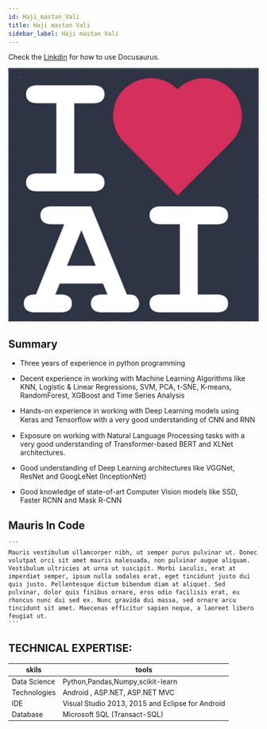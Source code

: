```yaml
---
id: Haji_mastan_Vali
title: Haji mastan Vali
sidebar_label: Haji mastan Vali
---
```



Check the [Linkdin](https://www.linkedin.com/in/rabbani8) for how to use Docusaurus.


![Haji Profile image](../assest/profiles/I_love_AI.png)

## Summary
* Three years of experience in python programming

* Decent experience in working with Machine Learning Algorithms like KNN, Logistic & Linear Regressions, SVM, PCA, t-SNE, K-means, RandomForest, XGBoost and Time Series Analysis

* Hands-on experience in working with Deep Learning models using Keras and Tensorﬂow with a very good understanding of CNN and RNN
* Exposure on working with Natural Language Processing tasks with a very good understanding of Transformer-based BERT and XLNet architectures.

* Good understanding of Deep Learning architectures like VGGNet, ResNet and GoogLeNet (InceptionNet)

* Good knowledge of state-of-art Computer Vision models like SSD, Faster RCNN and Mask R-CNN


## Mauris In Code

    ```
    Mauris vestibulum ullamcorper nibh, ut semper purus pulvinar ut. Donec volutpat orci sit amet mauris malesuada, non pulvinar augue aliquam. Vestibulum ultricies at urna ut suscipit. Morbi iaculis, erat at imperdiet semper, ipsum nulla sodales erat, eget tincidunt justo dui quis justo. Pellentesque dictum bibendum diam at aliquet. Sed pulvinar, dolor quis finibus ornare, eros odio facilisis erat, eu rhoncus nunc dui sed ex. Nunc gravida dui massa, sed ornare arcu tincidunt sit amet. Maecenas efficitur sapien neque, a laoreet libero feugiat ut.
    ```

## TECHNICAL EXPERTISE:

skils | tools
------- | -------
Data Science | Python,Pandas,Numpy,scikit-learn
Technologies | Android , ASP.NET, ASP.NET MVC
IDE | Visual Studio 2013, 2015 and Eclipse for Android
Database | Microsoft SQL (Transact-SQL)


```

```